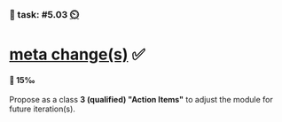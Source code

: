 ### 💪 task: #5.03 [⏲️](https://youtu.be/h1uaTOmvZbA)

# [meta change(s)](https://openpracticelibrary.com/practice/retrospectives/) ✅

#### 🏅 15‰

Propose as a class **3 (qualified) "Action Items"** to adjust the module for future iteration(s).